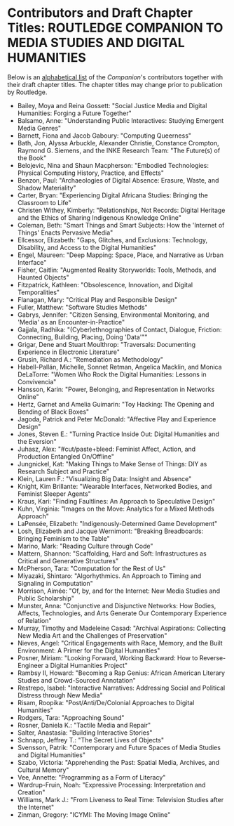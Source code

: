# Contributors and Draft Chapter Titles: ROUTLEDGE COMPANION TO MEDIA STUDIES AND DIGITAL HUMANITIES

Below is an [alphabetical list](list.md) of the *Companion*'s contributors together with their draft chapter titles. The chapter titles may change prior to publication by Routledge.
* Bailey, Moya and Reina Gossett: "Social Justice Media and Digital Humanities: Forging a Future Together"
* Balsamo, Anne: "Understanding Public Interactives: Studying Emergent Media Genres" 
* Barnett, Fiona and Jacob Gaboury: "Computing Queerness" 
* Bath, Jon, Alyssa Arbuckle, Alexander Christie, Constance Crompton, Raymond G. Siemens, and the INKE Research Team: "The Future(s) of the Book"
* Belojevic, Nina and Shaun Macpherson: "Embodied Technologies: Physical Computing History, Practice, and Effects"
* Benzon, Paul: "Archaeologies of Digital Absence: Erasure, Waste, and Shadow Materiality" 
* Carter, Bryan: "Experiencing Digital Africana Studies: Bringing the Classroom to Life"
* Christen Withey, Kimberly: "Relationships, Not Records: Digital Heritage and the Ethics of Sharing Indigenous Knowledge Online" 
* Coleman, Beth: "Smart Things and Smart Subjects: How the 'Internet of Things' Enacts Pervasive Media" 
* Ellcessor, Elizabeth: "Gaps, Glitches, and Exclusions: Technology, Disability, and Access to the Digital Humanities"
* Engel, Maureen: "Deep Mapping: Space, Place, and Narrative as Urban Interface"
* Fisher, Caitlin: "Augmented Reality Storyworlds: Tools, Methods, and Haunted Objects"
* Fitzpatrick, Kathleen: "Obsolescence, Innovation, and Digital Temporalities"
* Flanagan, Mary: "Critical Play and Responsible Design"
* Fuller, Matthew: "Software Studies Methods"
* Gabrys, Jennifer: "Citizen Sensing, Environmental Monitoring, and 'Media' as an Encounter-in-Practice"
* Gajjala, Radhika: "(Cyber)ethnographies of Contact, Dialogue, Friction: Connecting, Building, Placing, Doing 'Data'""
* Grigar, Dene and Stuart Moulthrop: "Traversals: Documenting Experience in Electronic Literature"
* Grusin, Richard A.: "Remediation as Methodology"
* Habell-Pallán, Michelle, Sonnet Retman, Angelica Macklin, and Monica DeLaTorre: "Women Who Rock the Digital Humanities: Lessons in Convivencia"
* Hansson, Karin: "Power, Belonging, and Representation in Networks Online"
* Hertz, Garnet and Amelia Guimarin: "Toy Hacking: The Opening and Bending of Black Boxes"
* Jagoda, Patrick and Peter McDonald: "Affective Play and Experience Design"
* Jones, Steven E.: "Turning Practice Inside Out: Digital Humanities and the Eversion"
* Juhasz, Alex: "#cut/paste+bleed: Feminist Affect, Action, and Production Entangled On/Offline"
* Jungnickel, Kat: "Making Things to Make Sense of Things: DIY as Research Subject and Practice"
* Klein, Lauren F.: "Visualizing Big Data: Insight and Absence"
* Knight, Kim Brillante: "Wearable Interfaces, Networked Bodies, and Feminist Sleeper Agents"
* Kraus, Kari: "Finding Faultlines: An Approach to Speculative Design"
* Kuhn, Virginia: "Images on the Move: Analytics for a Mixed Methods Approach"
* LaPensée, Elizabeth: "Indigenously-Determined Game Development"
* Losh, Elizabeth and Jacque Wernimont: "Breaking Breadboards: Bringing Feminism to the Table"
* Marino, Mark: "Reading Culture through Code"
* Mattern, Shannon: "Scaffolding, Hard and Soft: Infrastructures as Critical and Generative Structures"
* McPherson, Tara: "Computation for the Rest of Us"
* Miyazaki, Shintaro: "Algorhythmics. An Approach to Timing and Signaling in Computation"
* Morrison, Aimée: "Of, by, and for the Internet: New Media Studies and Public Scholarship"
* Munster, Anna: "Conjunctive and Disjunctive Networks: How Bodies, Affects, Technologies, and Arts Generate Our Contemporary Experience of Relation"
* Murray, Timothy and Madeleine Casad: "Archival Aspirations: Collecting New Media Art and the Challenges of Preservation"
* Nieves, Angel: "Critical Engagements with Race, Memory, and the Built Environment: A Primer for the Digital Humanities"
* Posner, Miriam: "Looking Forward, Working Backward: How to Reverse-Engineer a Digital Humanities Project"
* Rambsy II, Howard: "Becoming a Rap Genius: African American Literary Studies and Crowd-Sourced Annotation"
* Restrepo, Isabel: "Interactive Narratives: Addressing Social and Political Distress through New Media"
* Risam, Roopika: "Post/Anti/De/Colonial Approaches to Digital Humanities"
* Rodgers, Tara: "Approaching Sound"
* Rosner, Daniela K.: "Tactile Media and Repair"
* Salter, Anastasia: "Building Interactive Stories"
* Schnapp, Jeffrey T.: "The Secret Lives of Objects"
* Svensson, Patrik: "Contemporary and Future Spaces of Media Studies and Digital Humanities"
* Szabo, Victoria: "Apprehending the Past: Spatial Media, Archives, and Cultural Memory"
* Vee, Annette: "Programming as a Form of Literacy"
* Wardrup-Fruin, Noah: "Expressive Processing: Interpretation and Creation"
* Williams, Mark J.: "From Liveness to Real Time: Television Studies after the Internet"
* Zinman, Gregory: "ICYMI: The Moving Image Online" 